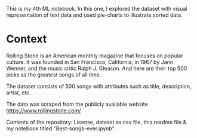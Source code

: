 This is my 4th ML notebook. In this one, I explored the dataset with visual representation of text data and used pie-charts to illustrate sorted data.

# Context
Rolling Stone is an American monthly magazine that focuses on popular culture. It was founded in San Francisco, California, in 1967 by Jann Wenner, and the music critic Ralph J. Gleason. And here are their top 500 picks as the greatest songs of all time.

The dataset consists of 500 songs with attributes such as title, description, artist, etc.

The data was scraped from the publicly available website https://www.rollingstone.com/

Contents of the repository:
License, dataset as csv file, this readme file & my notebook titled "Best-songs-ever.ipynb".